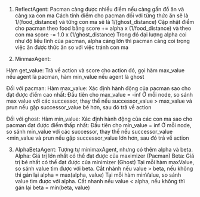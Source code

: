 1. ReflectAgent:
Pacman càng được nhiều điểm nếu càng gần đồ ăn và càng xa con ma
Cách tính điểm cho pacman đối với từng thức ăn sẽ là 1/(food_distance) và từng con ma sẽ là 1/(ghost_distance)
Cặp nhật điểm cho pacman theo food bằng score += alpha x (1/food_distance) 
                      và theo con ma    score -= 1.0 x (1/ghost_distance)
Trong đó đại lượng alpha coi như độ liều lĩnh của pacman, alpha càng lớn thì pacman càng coi trọng việc ăn được thức ăn so với việc tránh con ma

2. MinmaxAgent:

Hàm get_value: Trả về action và score cho action đó, gọi hàm max_value nếu agent là pacman, hàm min_value nếu agent là ghost

Đối với pacman:
Hàm max_value: Xác định hành động của pacman sao cho đạt được điểm cao nhất:
  Đầu tiên cho max_value = -inf
  Ở mỗi node, so sánh max value với các successor, thay thế nếu successor_value > max_value và prun nếu gặp successor_value bé hơn, sau đó trả về action

Đối với ghost:
Hàm min_value: Xác định hành động của các con ma sao cho pacman đạt được điểm thấp nhất:
  Đầu tiên cho min_value = inf
  Ở mỗi node, so sánh min_value với các successor, thay thế nếu successor_value <min_value và prun nếu gặp successor_value lớn hơn, sau đó trả về action 


3. AlphaBetaAgent:
Tương tự minimaxAgent, nhưng có thêm alpha và beta.
Alpha: Giá trị lớn nhất có thể đạt được của maximizer (Pacman)
Beta: Giá trị bé nhất có thể đạt được của minimizer (Ghost)
Tại mỗi hàm maxValue, so sánh value tìm được với beta. Cắt nhánh nếu value > beta, nếu không thì gán lại alpha = max(alpha, value) Tại mỗi hàm minValue, so sánh value tìm được với alpha. Cắt nhanh nếu value < alpha, nếu không thì gán lại beta = min(beta, value)

